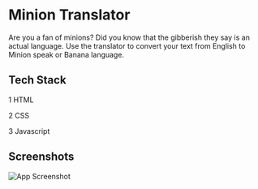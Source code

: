 
#  Minion Translator

Are you a fan of minions? Did you know that the gibberish they say is an actual language. Use the translator to convert your text from English to Minion speak or Banana language.


## Tech Stack

1  HTML

2 CSS

3 Javascript

## Screenshots

![App Screenshot](https://res.cloudinary.com/dbf4u7qfy/image/upload/c_pad,b_auto:predominant,fl_preserve_transparency/v1666017469/Screenshot_2022-10-17_at_20-03-53_banana_speak_pf9kgk.jpg)

